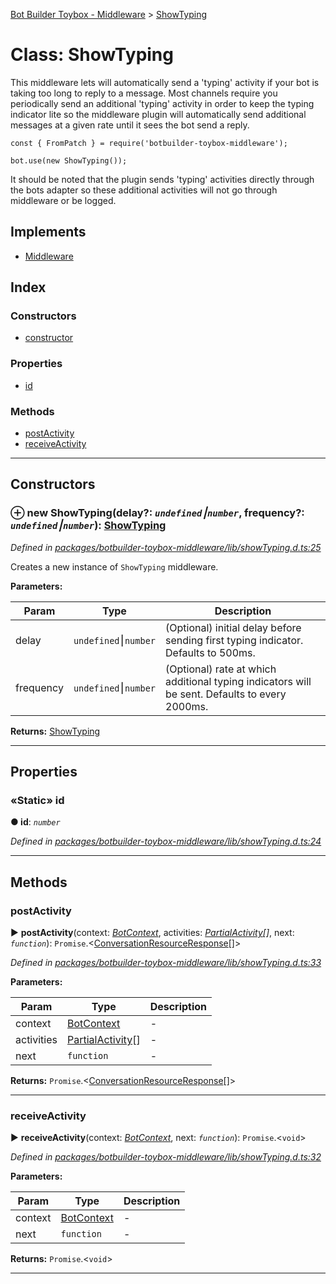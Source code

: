 [Bot Builder Toybox - Middleware](../README.md) > [ShowTyping](../classes/botbuilder_toybox_middleware.showtyping.md)



# Class: ShowTyping


This middleware lets will automatically send a 'typing' activity if your bot is taking too long to reply to a message. Most channels require you periodically send an additional 'typing' activity in order to keep the typing indicator lite so the middleware plugin will automatically send additional messages at a given rate until it sees the bot send a reply.

    const { FromPatch } = require('botbuilder-toybox-middleware');

    bot.use(new ShowTyping());

It should be noted that the plugin sends 'typing' activities directly through the bots adapter so these additional activities will not go through middleware or be logged.

## Implements

* [Middleware]()

## Index

### Constructors

* [constructor](botbuilder_toybox_middleware.showtyping.md#constructor)


### Properties

* [id](botbuilder_toybox_middleware.showtyping.md#id)


### Methods

* [postActivity](botbuilder_toybox_middleware.showtyping.md#postactivity)
* [receiveActivity](botbuilder_toybox_middleware.showtyping.md#receiveactivity)



---
## Constructors
<a id="constructor"></a>


### ⊕ **new ShowTyping**(delay?: *`undefined`⎮`number`*, frequency?: *`undefined`⎮`number`*): [ShowTyping](botbuilder_toybox_middleware.showtyping.md)


*Defined in [packages/botbuilder-toybox-middleware/lib/showTyping.d.ts:25](https://github.com/Stevenic/botbuilder-toybox/blob/2272f9b/packages/botbuilder-toybox-middleware/lib/showTyping.d.ts#L25)*



Creates a new instance of `ShowTyping` middleware.


**Parameters:**

| Param | Type | Description |
| ------ | ------ | ------ |
| delay | `undefined`⎮`number`   |  (Optional) initial delay before sending first typing indicator. Defaults to 500ms. |
| frequency | `undefined`⎮`number`   |  (Optional) rate at which additional typing indicators will be sent. Defaults to every 2000ms. |





**Returns:** [ShowTyping](botbuilder_toybox_middleware.showtyping.md)

---


## Properties
<a id="id"></a>

### «Static» id

**●  id**:  *`number`* 

*Defined in [packages/botbuilder-toybox-middleware/lib/showTyping.d.ts:24](https://github.com/Stevenic/botbuilder-toybox/blob/2272f9b/packages/botbuilder-toybox-middleware/lib/showTyping.d.ts#L24)*





___


## Methods
<a id="postactivity"></a>

###  postActivity

► **postActivity**(context: *[BotContext]()*, activities: *[Partial]()[Activity]()[]*, next: *`function`*): `Promise`.<[ConversationResourceResponse]()[]>



*Defined in [packages/botbuilder-toybox-middleware/lib/showTyping.d.ts:33](https://github.com/Stevenic/botbuilder-toybox/blob/2272f9b/packages/botbuilder-toybox-middleware/lib/showTyping.d.ts#L33)*



**Parameters:**

| Param | Type | Description |
| ------ | ------ | ------ |
| context | [BotContext]()   |  - |
| activities | [Partial]()[Activity]()[]   |  - |
| next | `function`   |  - |





**Returns:** `Promise`.<[ConversationResourceResponse]()[]>





___

<a id="receiveactivity"></a>

###  receiveActivity

► **receiveActivity**(context: *[BotContext]()*, next: *`function`*): `Promise`.<`void`>



*Defined in [packages/botbuilder-toybox-middleware/lib/showTyping.d.ts:32](https://github.com/Stevenic/botbuilder-toybox/blob/2272f9b/packages/botbuilder-toybox-middleware/lib/showTyping.d.ts#L32)*



**Parameters:**

| Param | Type | Description |
| ------ | ------ | ------ |
| context | [BotContext]()   |  - |
| next | `function`   |  - |





**Returns:** `Promise`.<`void`>





___


